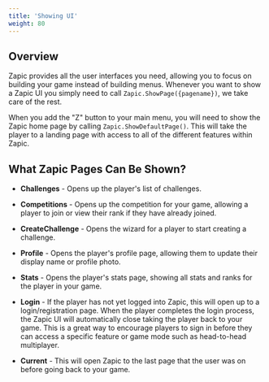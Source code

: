 ```yaml
---
title: 'Showing UI'
weight: 80
---
```


## Overview

Zapic provides all the user interfaces you need, allowing you to focus on building your game instead of building menus. Whenever you want to show a Zapic UI you simply need to call `Zapic.ShowPage({pagename})`, we take care of the rest.

When you add the "Z" button to your main menu, you will need to show the Zapic home page by calling `Zapic.ShowDefaultPage()`. This will take the player to a landing page with access to all of the different features within Zapic.

## What Zapic Pages Can Be Shown?

- **Challenges** - Opens up the player's list of challenges.

- **Competitions** - Opens up the competition for your game, allowing a player to join or view their rank if they have already joined.

- **CreateChallenge** - Opens the wizard for a player to start creating a challenge.

- **Profile** - Opens the player's profile page, allowing them to update their display name or profile photo.

- **Stats** - Opens the player's stats page, showing all stats and ranks for the player in your game.

- **Login** - If the player has not yet logged into Zapic, this will open up to a login/registration page. When the player completes the login process, the Zapic UI will automatically close taking the player back to your game. This is a great way to encourage players to sign in before they can access a specific feature or game mode such as head-to-head multiplayer.

- **Current** - This will open Zapic to the last page that the user was on before going back to your game.
